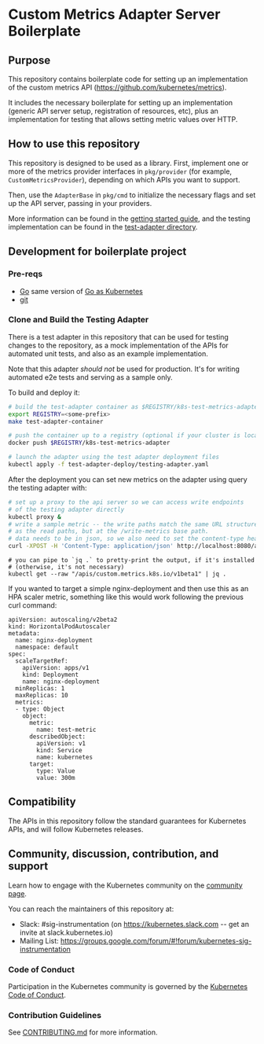 # Custom Metrics Adapter Server Boilerplate

## Purpose

This repository contains boilerplate code for setting up an implementation
of the custom metrics API (https://github.com/kubernetes/metrics).

It includes the necessary boilerplate for setting up an implementation
(generic API server setup, registration of resources, etc), plus an
implementation for testing that allows setting metric values over HTTP.

## How to use this repository

This repository is designed to be used as a library. First, implement one
or more of the metrics provider interfaces in `pkg/provider` (for example,
`CustomMetricsProvider`), depending on which APIs you want to support.

Then, use the `AdapterBase` in `pkg/cmd` to initialize the necessary flags
and set up the API server, passing in your providers.

More information can be found in the [getting started
guide](/docs/getting-started.md), and the testing implementation can be
found in the [test-adapter directory](/test-adapter).

## Development for boilerplate project

### Pre-reqs

- [Go](https://golang.org/doc/install) same version of [Go as Kubernetes](https://github.com/kubernetes/community/blob/master/contributors/devel/development.md#go)
- [git](https://git-scm.com/downloads)

### Clone and Build the Testing Adapter

There is a test adapter in this repository that can be used for testing
changes to the repository, as a mock implementation of the APIs for
automated unit tests, and also as an example implementation.

Note that this adapter *should not* be used for production.  It's for
writing automated e2e tests and serving as a sample only.

To build and deploy it:

```bash
# build the test-adapter container as $REGISTRY/k8s-test-metrics-adapter
export REGISTRY=<some-prefix>
make test-adapter-container

# push the container up to a registry (optional if your cluster is local)
docker push $REGISTRY/k8s-test-metrics-adapter

# launch the adapter using the test adapter deployment files
kubectl apply -f test-adapter-deploy/testing-adapter.yaml
```

After the deployment you can set new metrics on the adapter using
query the testing adapter with:

```bash
# set up a proxy to the api server so we can access write endpoints
# of the testing adapter directly
kubectl proxy &
# write a sample metric -- the write paths match the same URL structure
# as the read paths, but at the /write-metrics base path.
# data needs to be in json, so we also need to set the content-type header
curl -XPOST -H 'Content-Type: application/json' http://localhost:8080/api/v1/namespaces/custom-metrics/services/custom-metrics-apiserver:http/proxy/write-metrics/namespaces/default/services/kubernetes/test-metric --data-raw '"300m"'
```

```
# you can pipe to `jq .` to pretty-print the output, if it's installed
# (otherwise, it's not necessary)
kubectl get --raw "/apis/custom.metrics.k8s.io/v1beta1" | jq .
```

If you wanted to target a simple nginx-deployment and then use this as an HPA scaler metric, something like this would work following the previous curl command:
```
apiVersion: autoscaling/v2beta2
kind: HorizontalPodAutoscaler
metadata:
  name: nginx-deployment
  namespace: default
spec:
  scaleTargetRef:
    apiVersion: apps/v1
    kind: Deployment
    name: nginx-deployment
  minReplicas: 1
  maxReplicas: 10
  metrics:
  - type: Object
    object:
      metric:
        name: test-metric
      describedObject:
        apiVersion: v1
        kind: Service
        name: kubernetes
      target:
        type: Value
        value: 300m
```

## Compatibility

The APIs in this repository follow the standard guarantees for Kubernetes
APIs, and will follow Kubernetes releases.

## Community, discussion, contribution, and support

Learn how to engage with the Kubernetes community on the [community
page](http://kubernetes.io/community/).

You can reach the maintainers of this repository at:

- Slack: #sig-instrumentation (on https://kubernetes.slack.com -- get an
  invite at slack.kubernetes.io)
- Mailing List:
  https://groups.google.com/forum/#!forum/kubernetes-sig-instrumentation

### Code of Conduct

Participation in the Kubernetes community is governed by the [Kubernetes
Code of Conduct](code-of-conduct.md).

### Contribution Guidelines

See [CONTRIBUTING.md](CONTRIBUTING.md) for more information.

